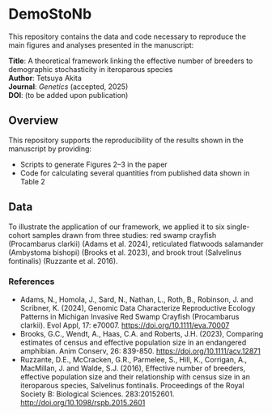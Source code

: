 # DemoStoNb

This repository contains the data and code necessary to reproduce the main figures and analyses presented in the manuscript:

**Title**: A theoretical framework linking the effective number of breeders to demographic stochasticity in iteroparous species  
**Author**: Tetsuya Akita  
**Journal**: *Genetics* (accepted, 2025)  
**DOI**: (to be added upon publication)

## Overview

This repository supports the reproducibility of the results shown in the manuscript by providing:

- Scripts to generate Figures 2–3 in the paper
- Code for calculating several quantities from published data shown in Table 2

## Data

To illustrate the application of our framework, we applied it to six single-cohort samples drawn from three studies: red swamp crayfish (Procambarus clarkii) (Adams et al. 2024), reticulated flatwoods salamander (Ambystoma bishopi) (Brooks et al. 2023), and brook trout (Salvelinus fontinalis) (Ruzzante et al. 2016). 

### References
- Adams, N., Homola, J., Sard, N., Nathan, L., Roth, B., Robinson, J. and Scribner, K. (2024), Genomic Data Characterize Reproductive Ecology Patterns in Michigan Invasive Red Swamp Crayfish (Procambarus clarkii). Evol Appl, 17: e70007. https://doi.org/10.1111/eva.70007
- Brooks, G.C., Wendt, A., Haas, C.A. and Roberts, J.H. (2023), Comparing estimates of census and effective population size in an endangered amphibian. Anim Conserv, 26: 839-850. https://doi.org/10.1111/acv.12871
- Ruzzante, D.E., McCracken, G.R., Parmelee, S., Hill, K., Corrigan, A., MacMillan, J. and Walde, S.J. (2016), Effective number of breeders, effective population size and their relationship with census size in an iteroparous species, Salvelinus fontinalis. Proceedings of the Royal Society B: Biological Sciences. 283:20152601. http://doi.org/10.1098/rspb.2015.2601
